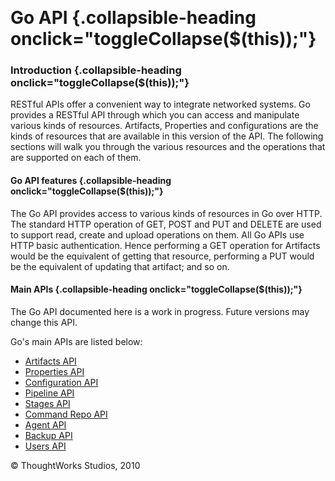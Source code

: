 
 

Go API {.collapsible-heading onclick="toggleCollapse($(this));"}
======

### Introduction {.collapsible-heading onclick="toggleCollapse($(this));"}

RESTful APIs offer a convenient way to integrate networked systems. Go
provides a RESTful API through which you can access and manipulate
various kinds of resources. Artifacts, Properties and configurations are
the kinds of resources that are available in this version of the API.
The following sections will walk you through the various resources and
the operations that are supported on each of them.

#### Go API features {.collapsible-heading onclick="toggleCollapse($(this));"}

The Go API provides access to various kinds of resources in Go over
HTTP. The standard HTTP operation of GET, POST and PUT and DELETE are
used to support read, create and upload operations on them. All Go APIs
use HTTP basic authentication. Hence performing a GET operation for
Artifacts would be the equivalent of getting that resource, performing a
PUT would be the equivalent of updating that artifact; and so on.

#### Main APIs {.collapsible-heading onclick="toggleCollapse($(this));"}

The Go API documented here is a work in progress. Future versions may
change this API.

Go's main APIs are listed below:

-   [Artifacts API](Artifacts_API.md)
-   [Properties API](Properties_API.md)
-   [Configuration API](Configuration_API.md)
-   [Pipeline API](Pipeline_API.md)
-   [Stages API](Stages_API.md)
-   [Command Repo API](command_repo_api.md)
-   [Agent API](Agent_API.md)
-   [Backup API](Backup_API.md)
-   [Users API](users_api.md)





© ThoughtWorks Studios, 2010

